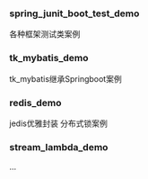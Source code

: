 ### spring_junit_boot_test_demo
各种框架测试类案例
### tk_mybatis_demo
tk_mybatis继承Springboot案例
### redis_demo
jedis优雅封装 分布式锁案例
### stream_lambda_demo
...
